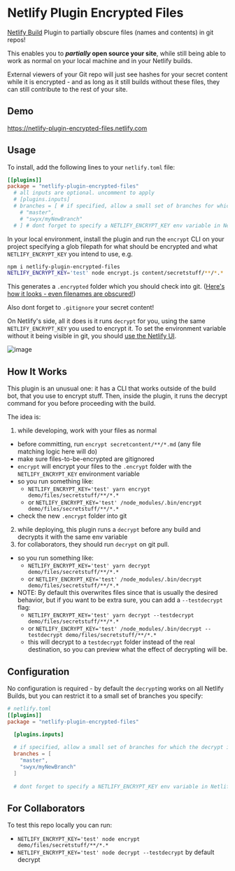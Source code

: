 # Netlify Plugin Encrypted Files

[Netlify Build](https://github.com/netlify/build) Plugin to partially obscure files (names and contents) in git repos!

This enables you to ***partially* open source your site**, while still being able to work as normal on your local machine and in your Netlify builds. 

External viewers of your Git repo will just see hashes for your secret content while it is encrypted - and as long as it still builds without these files, they can still contribute to the rest of your site.

## Demo

https://netlify-plugin-encrypted-files.netlify.com

## Usage

To install, add the following lines to your `netlify.toml` file:

```toml
[[plugins]]
package = "netlify-plugin-encrypted-files"
  # all inputs are optional. uncomment to apply
  # [plugins.inputs]
  # branches = [ # if specified, allow a small set of branches for which the decrypt is applied
    # "master",
    # "swyx/myNewBranch"
  # ] # dont forget to specify a NETLIFY_ENCRYPT_KEY env variable in Netlify's UI
```

In your local environment, install the plugin and run the `encrypt` CLI on your project specifying a glob filepath for what should be encrypted and what `NETLIFY_ENCRYPT_KEY` you intend to use, e.g.

```bash
npm i netlify-plugin-encrypted-files
NETLIFY_ENCRYPT_KEY='test' node encrypt.js content/secretstuff/**/*.*
```

This generates a `.encrypted` folder which you should check into git. ([Here's how it looks - even filenames are obscured!](https://github.com/sw-yx/netlify-plugin-encrypted-files/tree/master/.encrypted))

Also dont forget to `.gitignore` your secret content!

On Netlify's side, all it does is it runs `decrypt` for you, using the same `NETLIFY_ENCRYPT_KEY` you used to encrypt it. To set the environment variable without it being visible in git, you should [use the Netlify UI](https://docs.netlify.com/configure-builds/environment-variables/#declare-variables).

![image](https://user-images.githubusercontent.com/6764957/77190041-e827d600-6aae-11ea-9a5d-5dc13b4b0475.png)


## How It Works

This plugin is an unusual one: it has a CLI that works outside of the build bot, that you use to encrypt stuff. Then, inside the plugin, it runs the decrypt command for you before proceeding with the build.

The idea is:

1. while developing, work with your files as normal

- before committing, run `encrypt secretcontent/**/*.md` (any file matching logic here will do)
- make sure files-to-be-encrypted are gitignored
- `encrypt` will encrypt your files to the `.encrypt` folder with the `NETLIFY_ENCRYPT_KEY` environment variable
- so you run something like:
  -  `NETLIFY_ENCRYPT_KEY='test' yarn encrypt demo/files/secretstuff/**/*.*`
  -  or `NETLIFY_ENCRYPT_KEY='test' /node_modules/.bin/encrypt demo/files/secretstuff/**/*.*`
- check the new `.encrypt` folder into git

2. while deploying, this plugin runs a `decrypt` before any build and decrypts it with the same env variable
3. for collaborators, they should run `decrypt` on git pull. 
- so you run something like:
  -  `NETLIFY_ENCRYPT_KEY='test' yarn decrypt demo/files/secretstuff/**/*.*`
  -  or `NETLIFY_ENCRYPT_KEY='test' /node_modules/.bin/decrypt demo/files/secretstuff/**/*.*`
- NOTE: By default this overwrites files since that is usually the desired behavior, but if you want to be extra sure, you can add a `--testdecrypt` flag:
  -  `NETLIFY_ENCRYPT_KEY='test' yarn decrypt --testdecrypt demo/files/secretstuff/**/*.*`
  -  or `NETLIFY_ENCRYPT_KEY='test' /node_modules/.bin/decrypt --testdecrypt demo/files/secretstuff/**/*.*`
  - this will decrypt to a `testdecrypt` folder instead of the real destination, so you can preview what the effect of decrypting will be.

## Configuration

No configuration is required - by default the `decrypt`ing works on all Netlify Builds, but you can restrict it to a small set of branches you specify:

```toml
# netlify.toml
[[plugins]]
package = "netlify-plugin-encrypted-files"

  [plugins.inputs]
  
  # if specified, allow a small set of branches for which the decrypt is applied
  branches = [
    "master",
    "swyx/myNewBranch"
  ] 
  
  # dont forget to specify a NETLIFY_ENCRYPT_KEY env variable in Netlify's UI
```

## For Collaborators

To test this repo locally you can run:

-  `NETLIFY_ENCRYPT_KEY='test' node encrypt demo/files/secretstuff/**/*.*`
-  `NETLIFY_ENCRYPT_KEY='test' node decrypt --testdecrypt` by default decrypt
